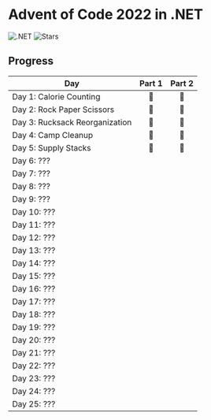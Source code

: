 # Advent of Code 2022 in .NET
![.NET](https://img.shields.io/badge/.NET-grey?logo=.NET)
![Stars](https://img.shields.io/badge/🌟%20stars-10/50-orange)

## Progress
| Day                            | Part 1 | Part 2 |
| ------------------------------ | :----: | :----: |
| Day 1: Calorie Counting        |   🌟   |   🌟   |
| Day 2: Rock Paper Scissors     |   🌟   |   🌟   |
| Day 3: Rucksack Reorganization |   🌟   |   🌟   |
| Day 4: Camp Cleanup            |   🌟   |   🌟   |
| Day 5: Supply Stacks           |   🌟   |   🌟   |
| Day 6: ???                     |        |        |
| Day 7: ???                     |        |        |
| Day 8: ???                     |        |        |
| Day 9: ???                     |        |        |
| Day 10: ???                    |        |        |
| Day 11: ???                    |        |        |
| Day 12: ???                    |        |        |
| Day 13: ???                    |        |        |
| Day 14: ???                    |        |        |
| Day 15: ???                    |        |        |
| Day 16: ???                    |        |        |
| Day 17: ???                    |        |        |
| Day 18: ???                    |        |        |
| Day 19: ???                    |        |        |
| Day 20: ???                    |        |        |
| Day 21: ???                    |        |        |
| Day 22: ???                    |        |        |
| Day 23: ???                    |        |        |
| Day 24: ???                    |        |        |
| Day 25: ???                    |        |        |
